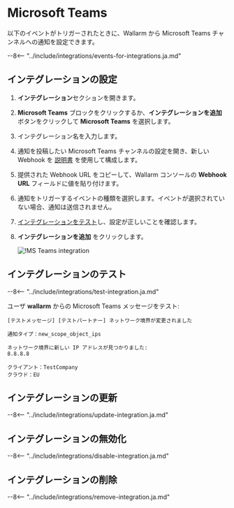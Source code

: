 # Microsoft Teams

以下のイベントがトリガーされたときに、Wallarm から Microsoft Teams チャンネルへの通知を設定できます。

--8<-- "../include/integrations/events-for-integrations.ja.md"

## インテグレーションの設定

1. **インテグレーション**セクションを開きます。
2. **Microsoft Teams** ブロックをクリックするか、**インテグレーションを追加** ボタンをクリックして **Microsoft Teams** を選択します。
3. インテグレーション名を入力します。
4. 通知を投稿したい Microsoft Teams チャンネルの設定を開き、新しい Webhook を [説明書](https://docs.microsoft.com/en-us/microsoftteams/platform/webhooks-and-connectors/how-to/add-incoming-webhook) を使用して構成します。
5. 提供された Webhook URL をコピーして、Wallarm コンソールの **Webhook URL** フィールドに値を貼り付けます。
6. 通知をトリガーするイベントの種類を選択します。イベントが選択されていない場合、通知は送信されません。
7. [インテグレーションをテスト](#testing-integration)し、設定が正しいことを確認します。
8. **インテグレーションを追加** をクリックします。

      ![!MS Teams integration](../../../images/user-guides/settings/integrations/add-ms-teams-integration.png)

## インテグレーションのテスト

--8<-- "../include/integrations/test-integration.ja.md"

ユーザ **wallarm** からの Microsoft Teams メッセージをテスト:

```
[テストメッセージ] [テストパートナー] ネットワーク境界が変更されました

通知タイプ：new_scope_object_ips

ネットワーク境界に新しい IP アドレスが見つかりました:
8.8.8.8

クライアント：TestCompany
クラウド：EU
```

## インテグレーションの更新

--8<-- "../include/integrations/update-integration.ja.md"

## インテグレーションの無効化

--8<-- "../include/integrations/disable-integration.ja.md"

## インテグレーションの削除

--8<-- "../include/integrations/remove-integration.ja.md"